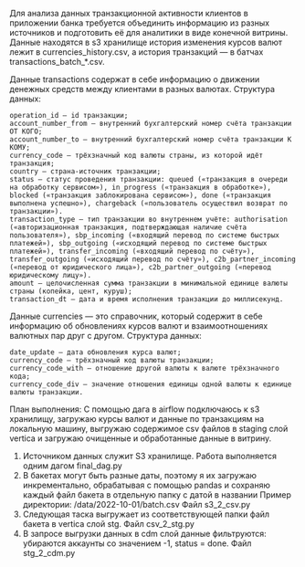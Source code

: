 Для анализа данных транзакционной активности клиентов в приложении банка требуется объединить информацию из разных источников и подготовить её для аналитики в виде конечной витрины. 
Данные находятся в s3 хранилище история изменения курсов валют лежит в currencies_history.csv, а история транзакций — в батчах transactions_batch_*.csv.

Данные transactions содержат в себе информацию о движении денежных средств между клиентами в разных валютах.
Структура данных:

    operation_id — id транзакции;
    account_number_from — внутренний бухгалтерский номер счёта транзакции ОТ КОГО;
    account_number_to — внутренний бухгалтерский номер счёта транзакции К КОМУ;
    currency_code — трёхзначный код валюты страны, из которой идёт транзакция;
    country — страна-источник транзакции;
    status — статус проведения транзакции: queued («транзакция в очереди на обработку сервисом»), in_progress («транзакция в обработке»), blocked («транзакция заблокирована сервисом»), done («транзакция выполнена успешно»), chargeback («пользователь осуществил возврат по транзакции»).
    transaction_type — тип транзакции во внутреннем учёте: authorisation («авторизационная транзакция, подтверждающая наличие счёта пользователя»), sbp_incoming («входящий перевод по системе быстрых платежей»), sbp_outgoing («исходящий перевод по системе быстрых платежей»), transfer_incoming («входящий перевод по счёту»), transfer_outgoing («исходящий перевод по счёту»), c2b_partner_incoming («перевод от юридического лица»), c2b_partner_outgoing («перевод юридическому лицу»).
    amount — целочисленная сумма транзакции в минимальной единице валюты страны (копейка, цент, куруш);
    transaction_dt — дата и время исполнения транзакции до миллисекунд.

Данные сurrencies — это справочник, который содержит в себе информацию об обновлениях курсов валют и взаимоотношениях валютных пар друг с другом.
Структура данных:

    date_update — дата обновления курса валют;
    currency_code — трёхзначный код валюты транзакции;
    currency_code_with — отношение другой валюты к валюте трёхзначного кода;
    currency_code_div — значение отношения единицы одной валюты к единице валюты транзакции.

План выполнения:
С помощью дага в airflow подключаюсь к s3 хранилищу, загружаю курсы валют и данные по транзакциям на локальную машину, выгружаю содержимое csv файлов в staging слой vertica и загружаю очищенные и обработанные данные в витрину.

1) Источником данных служит S3 хранилище. Работа выполняется одним дагом final_dag.py
2) В бакетах могут быть разные даты, поэтому я их загружаю инкрементально, обрабатывая с помощью pandas и сохраняю каждый файл бакета в отдельную папку с датой в названии
Пример директории: /data/2022-10-01/batch.csv Файл s3_2_csv.py
3) Следующая таска выгружает из соответствующей папки файл бакета в vertica слой stg. Файл csv_2_stg.py
4) В запросе выгрузки данных в cdm слой данные фильтруются: убираются аккаунты со значением -1, status = done. Файл stg_2_cdm.py

